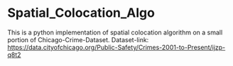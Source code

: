 # Spatial_Colocation_Algo
This is a python implementation of spatial colocation algorithm on a small portion of Chicago-Crime-Dataset.
Dataset-link: https://data.cityofchicago.org/Public-Safety/Crimes-2001-to-Present/ijzp-q8t2

